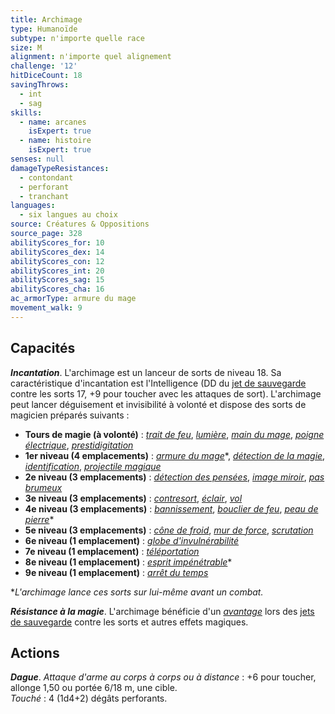 ```yaml
---
title: Archimage
type: Humanoïde
subtype: n'importe quelle race
size: M
alignment: n'importe quel alignement
challenge: '12'
hitDiceCount: 18
savingThrows:
  - int
  - sag
skills:
  - name: arcanes
    isExpert: true
  - name: histoire
    isExpert: true
senses: null
damageTypeResistances:
  - contondant
  - perforant
  - tranchant
languages:
  - six langues au choix
source: Créatures & Oppositions
source_page: 328
abilityScores_for: 10
abilityScores_dex: 14
abilityScores_con: 12
abilityScores_int: 20
abilityScores_sag: 15
abilityScores_cha: 16
ac_armorType: armure du mage
movement_walk: 9
---
```

## Capacités
_**Incantation**_. L'archimage est un lanceur de sorts de niveau 18. Sa caractéristique d'incantation est l'Intelligence (DD du [jet de sauvegarde](/utiliser-les-caracteristiques/#jets-de-sauvegarde) contre les sorts 17, +9 pour toucher avec les attaques de sort). L'archimage peut lancer déguisement et invisibilité à volonté et dispose des sorts de magicien préparés suivants :
* **Tours de magie (à volonté)** : [_trait de feu_](/grimoire/trait-de-feu/), [_lumière_](/grimoire/lumiere/), [_main du mage_](/grimoire/main-du-mage/), [_poigne électrique_](/grimoire/poigne-electrique/), [_prestidigitation_](/grimoire/prestidigitation/)
* **1er niveau (4 emplacements)** : [_armure du mage_](/grimoire/armure-du-mage/)\*, [_détection de la magie_](/grimoire/detection-de-la-magie/), [_identification_](/grimoire/identification/), [_projectile magique_](/grimoire/projectile-magique/)
* **2e niveau (3 emplacements)** : [_détection des pensées_](/grimoire/detection-des-pensees/), [_image miroir_](/grimoire/image-miroir/), [_pas brumeux_](/grimoire/pas-brumeux/)
* **3e niveau (3 emplacements)** : [_contresort_](/grimoire/contresort/), [_éclair_](/grimoire/eclair/), [_vol_](/grimoire/vol/)
* **4e niveau (3 emplacements)** : [_bannissement_](/grimoire/bannissement/), [_bouclier de feu_](/grimoire/bouclier-de-feu/), [_peau de pierre_](/grimoire/peau-de-pierre/)\*
* **5e niveau (3 emplacements)** : [_cône de froid_](/grimoire/cone-de-froid/), [_mur de force_](/grimoire/mur-de-force/), [_scrutation_](/grimoire/scrutation/)
* **6e niveau (1 emplacement)** : [_globe d'invulnérabilité_](/grimoire/globe-d-invulnerabilite/)
* **7e niveau (1 emplacement)** : [_téléportation_](/grimoire/teleportation/)
* **8e niveau (1 emplacement)** : [_esprit impénétrable_](/grimoire/esprit-impenetrable/)\*
* **9e niveau (1 emplacement)** : [_arrêt du temps_](/grimoire/arret-du-temps/)

\*_L'archimage lance ces sorts sur lui-même avant un combat._

_**Résistance à la magie**_. L'archimage bénéficie d'un [_avantage_](/utiliser-les-caracteristiques/#avantage-et-desavantage) lors des [jets de sauvegarde](/utiliser-les-caracteristiques/#jets-de-sauvegarde) contre les sorts et autres effets magiques.

## Actions
_**Dague**_. _Attaque d'arme au corps à corps ou à distance_ : +6 pour toucher, allonge 1,50 ou portée 6/18 m, une cible.  
_Touché_ : 4 (1d4+2) dégâts perforants.
